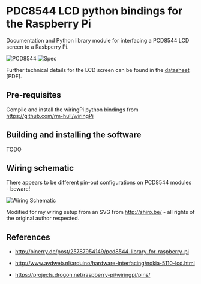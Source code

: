PDC8544 LCD python bindings for the Raspberry Pi
================================================

Documentation and Python library module for interfacing a PCD8544 LCD 
screen to a Rasbperry Pi.

![PCD8544](https://raw.github.com/rm-hull/pcd8544/master/doc/pcd8544.png) ![Spec](https://raw.github.com/rm-hull/pcd8544/master/doc/spec.png)

Further technical details for the LCD screen can be found in the 
[datasheet](https://raw.github.com/rm-hull/pcd8544/master/doc/datasheet.pdf) [PDF].

Pre-requisites
--------------
Compile and install the wiringPi python bindings from https://github.com/rm-hull/wiringPi

Building and installing the software
------------------------------------
TODO

Wiring schematic
----------------
There appears to be different pin-out configurations on PCD8544 modules - beware!

![Wiring Schematic](https://raw.github.com/rm-hull/pcd8544/master/doc/wiring-diagram.png)

Modified for my wiring setup from an SVG from http://shiro.be/ - all 
rights of the original author respected.

References
----------
* http://binerry.de/post/25787954149/pcd8544-library-for-raspberry-pi

* http://www.avdweb.nl/arduino/hardware-interfacing/nokia-5110-lcd.html

* https://projects.drogon.net/raspberry-pi/wiringpi/pins/

